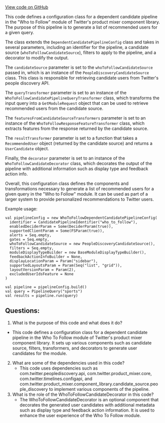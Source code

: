 [View code on GitHub](https://github.com/misbahsy/the-algorithm/product-mixer/component-library/src/main/scala/com/twitter/product_mixer/component_library/pipeline/candidate/who_to_follow_module/WhoToFollowDependentCandidatePipelineConfig.scala)

This code defines a configuration class for a dependent candidate pipeline in the "Who to Follow" module of Twitter's product mixer component library. The purpose of this pipeline is to generate a list of recommended users for a given query. 

The class extends the `DependentCandidatePipelineConfig` class and takes in several parameters, including an identifier for the pipeline, a candidate source (`whoToFollowCandidateSource`), filters to apply to the pipeline, and a decorator to modify the output. 

The `candidateSource` parameter is set to the `whoToFollowCandidateSource` passed in, which is an instance of the `PeopleDiscoveryCandidateSource` class. This class is responsible for retrieving candidate users from Twitter's people discovery API. 

The `queryTransformer` parameter is set to an instance of the `WhoToFollowCandidatePipelineQueryTransformer` class, which transforms the input query into a `GetModuleRequest` object that can be used to retrieve recommended users from the candidate source. 

The `featuresFromCandidateSourceTransformers` parameter is set to an instance of the `WhoToFollowResponseFeatureTransformer` class, which extracts features from the response returned by the candidate source. 

The `resultTransformer` parameter is set to a function that takes a `RecommendedUser` object (returned by the candidate source) and returns a `UserCandidate` object. 

Finally, the `decorator` parameter is set to an instance of the `WhoToFollowCandidateDecorator` class, which decorates the output of the pipeline with additional information such as display type and feedback action info. 

Overall, this configuration class defines the components and transformations necessary to generate a list of recommended users for a given query in the "Who to Follow" module. It can be used as part of a larger system to provide personalized recommendations to Twitter users. 

Example usage:

```
val pipelineConfig = new WhoToFollowDependentCandidatePipelineConfig(
  identifier = CandidatePipelineIdentifier("who_to_follow"),
  enabledDeciderParam = Some(DeciderParam(true)),
  supportedClientParam = Some(FSParam(true)),
  alerts = Seq.empty,
  gates = Seq.empty,
  whoToFollowCandidateSource = new PeopleDiscoveryCandidateSource(),
  filters = Seq.empty,
  moduleDisplayTypeBuilder = new BaseModuleDisplayTypeBuilder(),
  feedbackActionInfoBuilder = None,
  displayLocationParam = Param("sidebar"),
  supportedLayoutsParam = Param(Seq("list", "grid")),
  layoutVersionParam = Param(2),
  excludedUserIdsFeature = None
)

val pipeline = pipelineConfig.build()
val query = PipelineQuery("sports")
val results = pipeline.run(query)
```
## Questions: 
 1. What is the purpose of this code and what does it do?
   - This code defines a configuration class for a dependent candidate pipeline in the Who To Follow module of Twitter's product mixer component library. It sets up various components such as candidate source, filters, transformers, and decorators to generate user candidates for the module.
2. What are some of the dependencies used in this code?
   - This code uses dependencies such as com.twitter.peoplediscovery.api, com.twitter.product_mixer.core, com.twitter.timelines.configapi, and com.twitter.product_mixer.component_library.candidate_source.people_discovery to implement various components of the pipeline.
3. What is the role of the WhoToFollowCandidateDecorator in this code?
   - The WhoToFollowCandidateDecorator is an optional component that decorates the generated user candidates with additional metadata such as display type and feedback action information. It is used to enhance the user experience of the Who To Follow module.